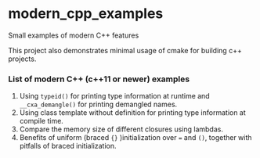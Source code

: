 # modern_cpp_examples
Small examples of modern C++ features

This project also demonstrates minimal usage of cmake for building c++ projects.

### List of modern C++ (c++11 or newer) examples
1. Using `typeid()` for printing type information at runtime and `__cxa_demangle()` for printing demangled names.
2. Using class template without definition for printing type information at compile time.
3. Compare the memory size of different closures using lambdas.
4. Benefits of uniform (braced `{}` )initialization over `=` and `()`, together with pitfalls of braced initialization.
